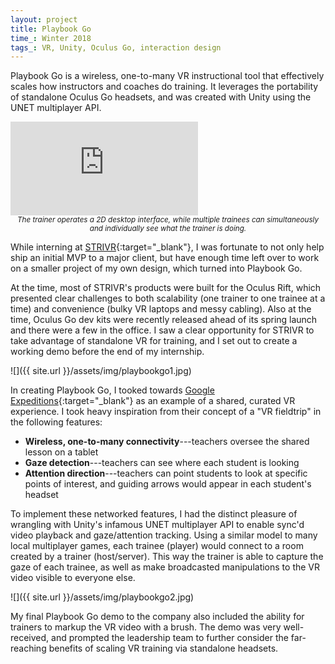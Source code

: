 ```yaml
---
layout: project
title: Playbook Go
time_: Winter 2018
tags_: VR, Unity, Oculus Go, interaction design
---
```


Playbook Go is a wireless, one-to-many VR instructional tool that effectively scales how instructors and coaches do training. It leverages the portability of standalone Oculus Go headsets, and was created with Unity using the UNET multiplayer API.

<p><div class="yt-vid-wrapper"><iframe src="https://www.youtube.com/embed/S7rBHZ6hDKU" frameborder="0" allow="encrypted-media" allowfullscreen></iframe></div>
<center><sub><i>The trainer operates a 2D desktop interface, while multiple trainees can simultaneously and individually see what the trainer is doing.</i></sub></center></p>

While interning at [STRIVR](https://strivr.com/){:target="_blank"}, I was fortunate to not only help ship an initial MVP to a major client, but have enough time left over to work on a smaller project of my own design, which turned into Playbook Go.

At the time, most of STRIVR's products were built for the Oculus Rift, which presented clear challenges to both scalability (one trainer to one trainee at a time) and convenience (bulky VR laptops and messy cabling). Also at the time, Oculus Go dev kits were recently released ahead of its spring launch and there were a few in the office. I saw a clear opportunity for STRIVR to take advantage of standalone VR for training, and I set out to create a working demo before the end of my internship.

![]({{ site.url }}/assets/img/playbookgo1.jpg)

In creating Playbook Go, I tooked towards [Google Expeditions](https://edu.google.com/expeditions/#about){:target="_blank"} as an example of a shared, curated VR experience. I took heavy inspiration from their concept of a "VR fieldtrip" in the following features:

* **Wireless, one-to-many connectivity**---teachers oversee the shared lesson on a tablet
* **Gaze detection**---teachers can see where each student is looking
* **Attention direction**---teachers can point students to look at specific points of interest, and guiding arrows would appear in each student's headset

To implement these networked features, I had the distinct pleasure of wrangling with Unity's infamous UNET multiplayer API to enable sync'd video playback and gaze/attention tracking. Using a similar model to many local multiplayer games, each trainee (player) would connect to a room created by a trainer (host/server). This way the trainer is able to capture the gaze of each trainee, as well as make broadcasted manipulations to the VR video visible to everyone else.

![]({{ site.url }}/assets/img/playbookgo2.jpg)

My final Playbook Go demo to the company also included the ability for trainers to markup the VR video with a brush. The demo was very well-received, and prompted the leadership team to further consider the far-reaching benefits of scaling VR training via standalone headsets.
